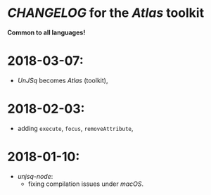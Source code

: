 # *CHANGELOG* for the *Atlas* toolkit

**Common to all languages!**

# 2018-03-07:

- _UnJSq_ becomes _Atlas_ (toolkit),

# 2018-02-03:

- adding `execute`, `focus`, `removeAttribute`,

# 2018-01-10:

- *unjsq-node*:
    - fixing compilation issues under *macOS*.